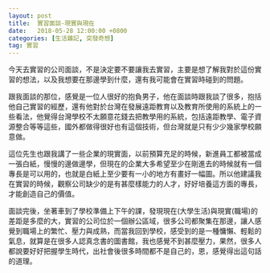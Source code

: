 ```yaml
---
layout: post
title:  實習面談-現實與現在
date:   2018-05-28 12:00:00 +0800
categories: [生活雜記, 突發奇想]
tag: 實習
---
```



今天去實習的公司面談，不是決定要不要讓我去實習，主要是想了解我對於這份實習的想法，以及我想要在那邊學到什麼，還有我可能會在實習時碰到的問題。

跟我面談的那位，感覺是一位人很好的抱負男子，他在面談時跟我談了很多，抱括他自己實習的經歷，還有他對於台灣在發展遠距教育以及教育所使用的系統上的一些看法，他覺得台灣學校不太願意花錢去把教學用的系統，包括遠距教學、電子資源整合等等這些，國外都做得很好也有這個技術，但台灣就是只有少少幾家學校願意做。

這位先生也跟我講了一些企業的現實面，以前預算充足的時候，新進員工都被當成一張白紙，慢慢的邊做邊學，但現在的企業大多希望至少在剛進去的時候就有一個專長是可以用的，也就是白紙上至少要有一小的地方有畫好一幅圖。所以他建議我在實習的時候，觀察公司缺少的是有甚麼樣能力的人才，好好培養這方面的專長，才能創造自己的價值。

面談完後，坐著車到了學校準備上下午的課，發現現在(大學生活)與現實(職場)的差距是多麼的大，實習的公司位於一個辦公區域，很多公司都聚集在那邊，讓人感覺到職場上的繁忙、壓力與成熟，而當我回到學校，感受到的是一種慵懶、輕鬆的氣息，就算是在很多人認真念書的圖書館，我也感覺不到甚麼壓力，果然，很多人都說要好好把握學生時代，出社會後很多時間都不是自己的，恩，感覺得出這句話的道理。

